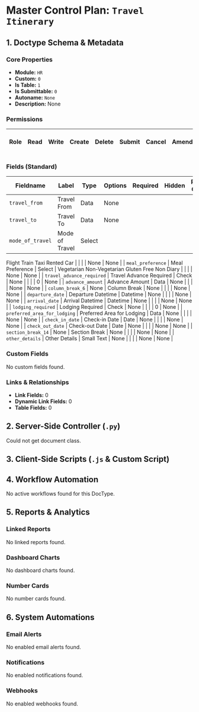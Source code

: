 # Master Control Plan: `Travel Itinerary`

## 1. Doctype Schema & Metadata

### Core Properties
- **Module:** `HR`
- **Custom:** `0`
- **Is Table:** `1`
- **Is Submittable:** `0`
- **Autoname:** `None`
- **Description:** None

### Permissions
| Role | Read | Write | Create | Delete | Submit | Cancel | Amend | Report | Import | Export | Print | Email | Share | Set User Perms |
|---|---|---|---|---|---|---|---|---|---|---|---|---|---|---|


### Fields (Standard)
| Fieldname | Label | Type | Options | Required | Hidden | Read Only | Default | Description |
|---|---|---|---|---|---|---|---|---|
| `travel_from` | Travel From | Data | None |  |  |  | None | None |
| `travel_to` | Travel To | Data | None |  |  |  | None | None |
| `mode_of_travel` | Mode of Travel | Select | 
Flight
Train
Taxi
Rented Car |  |  |  | None | None |
| `meal_preference` | Meal Preference | Select | 
Vegetarian
Non-Vegetarian
Gluten Free
Non Diary |  |  |  | None | None |
| `travel_advance_required` | Travel Advance Required | Check | None |  |  |  | 0 | None |
| `advance_amount` | Advance Amount | Data | None |  |  |  | None | None |
| `column_break_6` | None | Column Break | None |  |  |  | None | None |
| `departure_date` | Departure Datetime | Datetime | None |  |  |  | None | None |
| `arrival_date` | Arrival Datetime | Datetime | None |  |  |  | None | None |
| `lodging_required` | Lodging Required | Check | None |  |  |  | 0 | None |
| `preferred_area_for_lodging` | Preferred Area for Lodging | Data | None |  |  |  | None | None |
| `check_in_date` | Check-in Date | Date | None |  |  |  | None | None |
| `check_out_date` | Check-out Date | Date | None |  |  |  | None | None |
| `section_break_14` | None | Section Break | None |  |  |  | None | None |
| `other_details` | Other Details | Small Text | None |  |  |  | None | None |


### Custom Fields
No custom fields found.


### Links & Relationships
- **Link Fields:** 0
- **Dynamic Link Fields:** 0
- **Table Fields:** 0

## 2. Server-Side Controller (`.py`)
Could not get document class.


## 3. Client-Side Scripts (`.js` & Custom Script)




## 4. Workflow Automation
No active workflows found for this DocType.


## 5. Reports & Analytics
### Linked Reports
No linked reports found.


### Dashboard Charts
No dashboard charts found.


### Number Cards
No number cards found.


## 6. System Automations
### Email Alerts
No enabled email alerts found.


### Notifications
No enabled notifications found.


### Webhooks
No enabled webhooks found.
